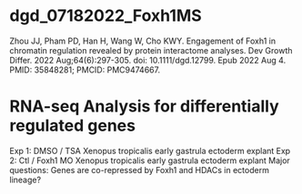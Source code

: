 # dgd_07182022_Foxh1MS

Zhou JJ, Pham PD, Han H, Wang W, Cho KWY. Engagement of Foxh1 in chromatin regulation revealed by protein interactome analyses. Dev Growth Differ. 2022 Aug;64(6):297-305. doi: 10.1111/dgd.12799. Epub 2022 Aug 4. PMID: 35848281; PMCID: PMC9474667.


# RNA-seq Analysis for differentially regulated genes
Exp 1: DMSO / TSA Xenopus tropicalis early gastrula ectoderm explant
Exp 2: Ctl / Foxh1 MO Xenopus tropicalis early gastrula ectoderm explant
Major questions: Genes are co-repressed by Foxh1 and HDACs in ectoderm lineage?





